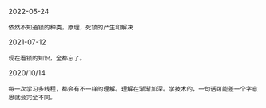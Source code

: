 
2022-05-24

    依然不知道锁的种类，原理，死锁的产生和解决

2021-07-12

    现在看锁的知识，全都忘了。

2020/10/14

    每一次学习多线程，都会有不一样的理解。理解在渐渐加深。学技术的，一句话可能差一个字意思就会完全不同。

